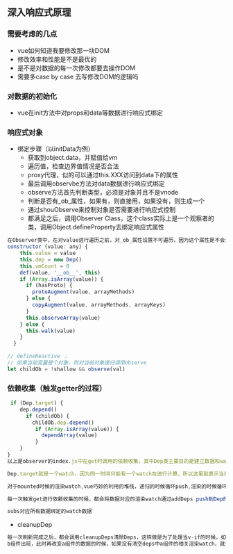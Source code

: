 ## 深入响应式原理

### 需要考虑的几点
 * vue如何知道我要修改那一块DOM
 * 修改效率和性能是不是最优的
 * 是不是对数据的每一次修改都要去操作DOM
 * 需要多case by case 去写修改DOM的逻辑吗

### 对数据的初始化

* vue在init方法中对props和data等数据进行响应式绑定

### 响应式对象
- 绑定步骤（以initData为例）
  * 获取到object.data，并赋值给vm
  * 遍历值，检查边界值情况是否合法
  * proxy代理，似的可以通过this.XXX访问到data下的属性
  * 最后调用observbe方法对data数据进行响应式绑定
  * observe方法首先判断类型，必须是对象并且不是vnode
  * 判断是否有_ob_属性，如果有，则直接用，如果没有，则生成一个
  * 通过shouObserve来控制对象是否需要进行响应式控制
  * 都满足之后，调用Observer Class，这个class实际上是一个观察者的类，调用Object.defineProperty去绑定响应式属性
```javascript
在Observer类中，在对value进行遍历之前，对_ob_属性设置不可遍历，因为这个属性是不会进行响应式修改的
constructor (value: any) {
    this.value = value
    this.dep = new Dep()
    this.vmCount = 0
    def(value, '__ob__', this)
    if (Array.isArray(value)) {
      if (hasProto) {
        protoAugment(value, arrayMethods)
      } else {
        copyAugment(value, arrayMethods, arrayKeys)
      }
      this.observeArray(value)
    } else {
      this.walk(value)
    }
  }

```  

```javascript
// defineReactive ；
// 如果当前变量是个对象，则对当前对象递归调用observe
let childOb = !shallow && observe(val)
```

### 依赖收集（触发getter的过程）
```javascript
 if (Dep.target) {
    dep.depend()
      if (childOb) {
        childOb.dep.depend()
         if (Array.isArray(value)) {
           dependArray(value)
         }
    }
}
以上是observer的index.js中在get时调用的依赖收集，其中Dep类主要目的是建立数据和watch之间的桥梁

Dep.target就是一个watch，因为同一时间只能有一个watch在进行计算，所以这里就表示当前的watch是哪一个

对于mounted时候的渲染watch,vue巧妙的利用的堆栈，递归的时候循环push,渲染的时候循环pop，以此完成的递归循环渲染。

每一次触发get进行依赖收集的时候，都会将数据对应的渲染watch通过addDeps push到Dep的subs中，这样每一次触发get的时候，都会同时对视图进行更新(触发渲染watch)

subs对应所有数据绑定的watch数据

```

* cleanupDep

```javascript
每一次刷新完成之后，都会调用cleanupDeps清除Deps，这样做是为了处理当v-if的时候，如果a组件满足条件出现，此时改变数据，
b组件出现，此时再改变a组件的数据的时候，如果没有清空deps中a组件的相关渲染watch，就会造成没必要的性能浪费。
```




